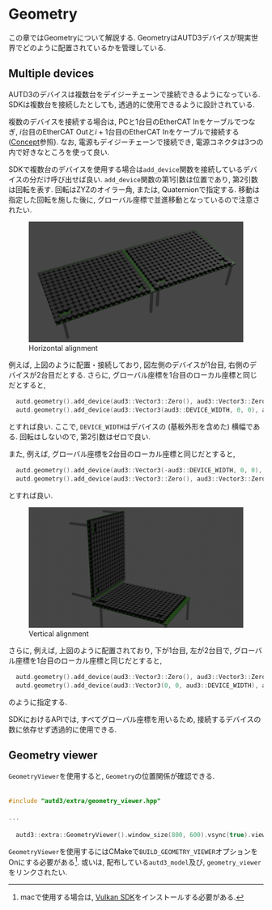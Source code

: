 # Geometry

この章ではGeometryについて解説する.
GeometryはAUTD3デバイスが現実世界でどのように配置されているかを管理している.

## Multiple devices

AUTD3のデバイスは複数台をデイジーチェーンで接続できるようになっている.
SDKは複数台を接続したとしても, 透過的に使用できるように設計されている.

複数のデバイスを接続する場合は,
PCと1台目のEtherCAT Inをケーブルでつなぎ, $i$台目のEtherCAT Outと$i+1$台目のEtherCAT Inをケーブルで接続する ([Concept](concept.md)参照).
なお, 電源もデイジーチェーンで接続でき, 電源コネクタは3つの内で好きなところを使って良い.

SDKで複数台のデバイスを使用する場合は`add_device`関数を接続しているデバイスの分だけ呼び出せば良い.
`add_device`関数の第1引数は位置であり, 第2引数は回転を表す.
回転はZYZのオイラー角, または, Quaternionで指定する.
移動は指定した回転を施した後に, グローバル座標で並進移動となっているので注意されたい.

<figure>
  <img src="../fig/Users_Manual/autd_hori.jpg"/>
  <figcaption>Horizontal alignment</figcaption>
</figure>

例えば, 上図のように配置・接続しており, 図左側のデバイスが1台目, 右側のデバイスが2台目だとする.
さらに, グローバル座標を1台目のローカル座標と同じだとすると,
```cpp
  autd.geometry().add_device(aud3::Vector3::Zero(), aud3::Vector3::Zero());
  autd.geometry().add_device(aud3::Vector3(aud3::DEVICE_WIDTH, 0, 0), aud3::Vector3::Zero());
```
とすれば良い.
ここで, `DEVICE_WIDTH`はデバイスの (基板外形を含めた) 横幅である.
回転はしないので, 第2引数はゼロで良い.

また, 例えば, グローバル座標を2台目のローカル座標と同じだとすると,
```cpp
  autd.geometry().add_device(aud3::Vector3(-aud3::DEVICE_WIDTH, 0, 0), aud3::Vector3::Zero());
  autd.geometry().add_device(aud3::Vector3::Zero(), aud3::Vector3::Zero());
```
とすれば良い.

<figure>
  <img src="../fig/Users_Manual/autd_vert.jpg"/>
  <figcaption>Vertical alignment</figcaption>
</figure>

さらに, 例えば, 上図のように配置されており, 下が1台目, 左が2台目で, グローバル座標を1台目のローカル座標と同じだとすると,
```cpp
  autd.geometry().add_device(aud3::Vector3::Zero(), aud3::Vector3::Zero());
  autd.geometry().add_device(aud3::Vector3(0, 0, aud3::DEVICE_WIDTH), aud3::Vector3(0, autd3::pi / 2.0, 0));
```
のように指定する.

SDKにおけるAPIでは, すべてグローバル座標を用いるため, 接続するデバイスの数に依存せず透過的に使用できる.

## Geometry viewer

`GeometryViewer`を使用すると, `Geometry`の位置関係が確認できる.

```cpp

#include "autd3/extra/geometry_viewer.hpp"

...

  autd3::extra::GeometryViewer().window_size(800, 600).vsync(true).view(autd.geometry());
```

`GeometryViewer`を使用するにはCMakeで`BUILD_GEOMETRY_VIEWER`オプションをOnにする必要がある[^vulkan_mac].
或いは, 配布している`autd3_model`及び, `geometry_viewer`をリンクされたい.

[^vulkan_mac]: macで使用する場合は, [Vulkan SDK](https://www.lunarg.com/vulkan-sdk/)をインストールする必要がある.

